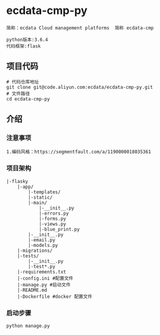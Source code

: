# ecdata-cmp-py
    简称：ecdata Cloud management platforms  简称 ecdata-cmp
    
    python版本:3.6.4
    代码框架:flask
      
## 项目代码
    # 代码仓库地址
    git clone git@code.aliyun.com:ecdata/ecdata-cmp-py.git
    # 文件路径
    cd ecdata-cmp-py
## 介绍
### 注意事项
    1.编码风格：https://segmentfault.com/a/1190000018035361
### 项目架构
    |-flasky
        |-app/
            |-templates/
            |-static/
            |-main/
                |-__init__.py
                |-errors.py
                |-forms.py
                |-views.py
                |-blue_print.py
            |-__init__.py
            |-email.py
            |-models.py
        |-migrations/
        |-tests/
            |-__init__.py
            |-test*.py
        |-requirements.txt
        |-config.ini #配置文件
        |-manage.py #启动文件
        |-README.md
        |-Dockerfile #docker 配置文件
### 启动步骤
    python manage.py
